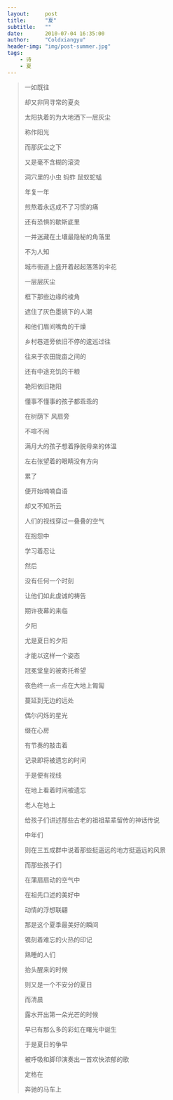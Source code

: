 ```yaml
---
layout:     post
title:      "夏"
subtitle:   ""
date:       2010-07-04 16:35:00
author:     "Coldxiangyu"
header-img: "img/post-summer.jpg"
tags:
    - 诗
    - 夏
---
```


>一如既往  
>
>却又非同寻常的夏炎  
>
>太阳执着的为大地洒下一层灰尘  
>
>称作阳光  
>
>而那灰尘之下  
>
>又是毫不含糊的滚烫  
>
>洞穴里的小虫  蚂蚱  鼠蚁蛇蜢  
>
>年复一年  
>
>煎熬着永远成不了习惯的痛  
>
>还有恐惧的歇斯底里  
>
>一并迷藏在土壤最隐秘的角落里  
>
>不为人知  
>
>城市街道上盛开着起起落落的伞花  
>
>一层层灰尘  
>
>框下那些边缘的棱角  
>
>遮住了灰色墨镜下的人潮  
>
>和他们眉间嘴角的干燥  
>
>乡村巷道旁依旧不停的逡巡过往  
>
>往来于农田陇亩之间的  
>
>还有中途充饥的干粮  
>
>艳阳依旧艳阳  
>
>懂事不懂事的孩子都乖乖的  
>
>在树荫下  风扇旁  
>
>不喧不闹  
>
>满月大的孩子想着挣脱母亲的体温  
>
>左右张望着的眼睛没有方向  
>
>累了  
>
>便开始喃喃自语  
>
>却又不知所云  
>
>人们的视线穿过一叠叠的空气  
>
>在抱怨中  
>
>学习着忍让  
>
>然后  
>
>没有任何一个时刻  
>
>让他们如此虔诚的祷告  
>
>期许夜幕的来临  
>
>夕阳  
>
>尤是夏日的夕阳  
>
>才能以这样一个姿态  
>
>冠冕堂皇的被寄托希望  
>
>夜色终一点一点在大地上匍匐  
>
>蔓延到无边的远处  
>
>偶尔闪烁的星光  
>
>缀在心房  
>
>有节奏的敲击着  
>
>记录即将被遗忘的时间  
>
>于是便有视线  
>
>在地上看着时间被遗忘  
>
>老人在地上  
>
>给孩子们讲述那些古老的祖祖辈辈留传的神话传说  
>
>中年们  
>
>则在三五成群中说着那些挺遥远的地方挺遥远的风景  
>
>而那些孩子们  
>
>在蒲扇扇动的空气中  
>
>在祖先口述的美好中  
>
>动情的浮想联翩  
>
>那是这个夏季最美好的瞬间  
>
>镌刻着难忘的火热的印记  
>
>熟睡的人们  
>
>抬头醒来的时候  
>
>则又是一个不安分的夏日  
>
>而清晨  
>
>露水开出第一朵光芒的时候  
>
>早已有那么多的彩虹在曙光中诞生  
>
>于是夏日的争早  
>
>被呼吸和脚印演奏出一首欢快浓郁的歌  
>
>定格在  
>
>奔驰的马车上  

